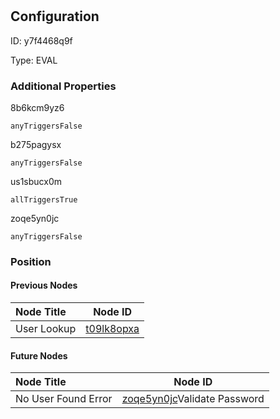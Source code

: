 # 
## Configuration
ID:  y7f4468q9f

Type: EVAL 







### Additional Properties
8b6kcm9yz6
```string 
anyTriggersFalse
```


b275pagysx
```string 
anyTriggersFalse
```


us1sbucx0m
```string 
allTriggersTrue
```


zoqe5yn0jc
```string 
anyTriggersFalse
```





### Position

#### Previous Nodes
| Node Title | Node ID |
| :------------- | ------------ |
| User Lookup | [t09lk8opxa](./t09lk8opxa.md) | 
 
 #### Future Nodes
| Node Title | Node ID |
| :------------- | ------------ |
| No User Found Error |[zoqe5yn0jc](./zoqe5yn0jc.md)Validate Password |[us1sbucx0m](./us1sbucx0m.md) | 